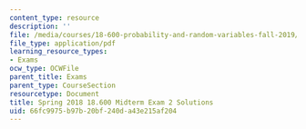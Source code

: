 ```yaml
---
content_type: resource
description: ''
file: /media/courses/18-600-probability-and-random-variables-fall-2019/66fc9975b97b20bf240da43e215af204_MIT18_600F19_mid2_2018_soln.pdf
file_type: application/pdf
learning_resource_types:
- Exams
ocw_type: OCWFile
parent_title: Exams
parent_type: CourseSection
resourcetype: Document
title: Spring 2018 18.600 Midterm Exam 2 Solutions
uid: 66fc9975-b97b-20bf-240d-a43e215af204
---
```

